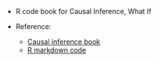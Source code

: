 - R code book for Causal Inference, What If

- Reference:
  - [Causal inference book](https://www.hsph.harvard.edu/miguel-hernan/causal-inference-book/)
  - [R markdown code](hthttps://github.com/remlapmot/cibookex-rtps://remlapmot.github.io/cibookex-r/)
  
